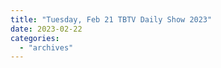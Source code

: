 ```yaml
---
title: "Tuesday, Feb 21 TBTV Daily Show 2023"
date: 2023-02-22
categories: 
  - "archives"
---
```



